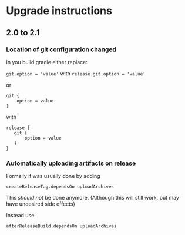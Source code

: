 # Upgrade instructions

## 2.0 to 2.1

### Location of git configuration changed

In you build.gradle either replace:

```git.option = 'value'``` with ```release.git.option = 'value'```

or

```
git {
    option = value
}
```

with

```
release {
   git {
       option = value
   }
}
```

### Automatically uploading artifacts on release

Formally it was usually done by adding

```
createReleaseTag.dependsOn uploadArchives
```

This *should not* be done anymore. (Although this will still work, but may have undesired side effects)

Instead use

```
afterReleaseBuild.dependsOn uploadArchives
```


